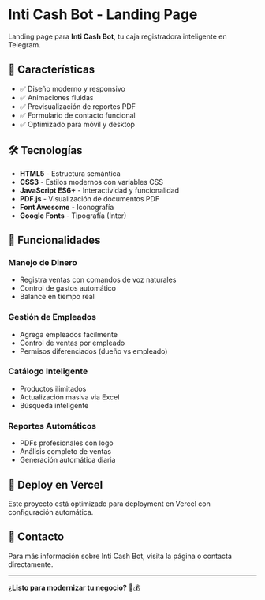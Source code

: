 # Inti Cash Bot - Landing Page

Landing page para **Inti Cash Bot**, tu caja registradora inteligente en Telegram.

## 🚀 Características

- ✅ Diseño moderno y responsivo
- ✅ Animaciones fluidas
- ✅ Previsualización de reportes PDF
- ✅ Formulario de contacto funcional
- ✅ Optimizado para móvil y desktop

## 🛠️ Tecnologías

- **HTML5** - Estructura semántica
- **CSS3** - Estilos modernos con variables CSS
- **JavaScript ES6+** - Interactividad y funcionalidad
- **PDF.js** - Visualización de documentos PDF
- **Font Awesome** - Iconografía
- **Google Fonts** - Tipografía (Inter)

## 📱 Funcionalidades

### Manejo de Dinero
- Registra ventas con comandos de voz naturales
- Control de gastos automático
- Balance en tiempo real

### Gestión de Empleados
- Agrega empleados fácilmente
- Control de ventas por empleado
- Permisos diferenciados (dueño vs empleado)

### Catálogo Inteligente
- Productos ilimitados
- Actualización masiva via Excel
- Búsqueda inteligente

### Reportes Automáticos
- PDFs profesionales con logo
- Análisis completo de ventas
- Generación automática diaria

## 🚀 Deploy en Vercel

Este proyecto está optimizado para deployment en Vercel con configuración automática.

## 📧 Contacto

Para más información sobre Inti Cash Bot, visita la página o contacta directamente.

---

**¿Listo para modernizar tu negocio?** 🤖💰 